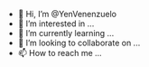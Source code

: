 - 👋 Hi, I’m @YenVenenzuelo
- 👀 I’m interested in ...
- 🌱 I’m currently learning ...
- 💞️ I’m looking to collaborate on ...
- 📫 How to reach me ...

<!---
YenVenenzuelo/YenVenenzuelo is a ✨ special ✨ repository because its `README.md` (this file) appears on your GitHub profile.
You can click the Preview link to take a look at your changes.
--->
